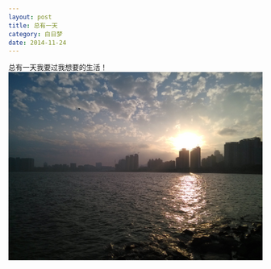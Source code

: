 ```yaml
---
layout: post
title: 总有一天
category: 白日梦
date: 2014-11-24
---
```


总有一天我要过我想要的生活！
![img](/res/img/20141122.jpg)